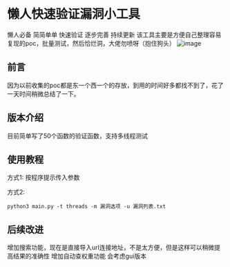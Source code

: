 # 懒人快速验证漏洞小工具
懒人必备 简简单单 快速验证 逐步完善 持续更新
该工具主要是方便自己整理容易复现的poc，批量测试，然后恰烂洞，大佬勿喷呀（抱住狗头）
![image](https://user-images.githubusercontent.com/60703362/218305110-ef963c12-be8b-4724-b7b5-f98ce2450275.png)
## 前言
因为以前收集的poc都是东一个西一个的存放，到用的时间好多都找不到了，花了一天时间稍微总结了一下。
## 版本介绍
目前简单写了50个函数的验证函数，支持多线程测试
## 使用教程
方式1:
按程序提示传入参数

方式2:
```
python3 main.py -t threads -m 漏洞选项 -u 漏洞列表.txt
```
## 后续改进
增加搜索功能，现在是直接导入url连接地址，不是太方便，但是这样可以稍微提高结果的准确性
增加自动查权重功能
会考虑gui版本
